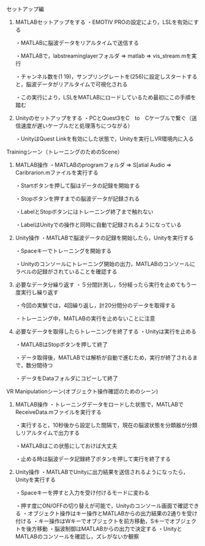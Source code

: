 セットアップ編
1. MATLABセットアップをする
    ・EMOTIV PROの設定により，LSLを有効にする

      ・MATLABに脳波データをリアルタイムで送信する

    ・MATLABで，labstreaminglayerフォルダ => matlab => vis_stream.mを実行

      ・チャンネル数を(1 19)，サンプリングレートを(256)に設定しスタートすると，脳波データがリアルタイムで可視化される

    ・この実行により，LSLをMATLABにロードしているため最初にこの手順を踏む
   
2. Unityのセットアップをする
    ・PCとQuest3をC　to　Cケーブルで繋ぐ（送信速度が遅いケーブルだと処理落ちにつながる）

    ・UnityはQuest Linkを有効にした状態で，Unityを実行しVR環境内に入る


Trainingシーン（トレーニングのためのScene）
1. MATLAB操作
    ・MATLABのprogramフォルダ => S[atial Audio => Caribrarion.mファイルを実行する

    ・Startボタンを押して脳はデータの記録を開始する

      ・Stopボタンを押すまでの脳波データが記録される

    ・LabelとStopボタンにはトレーニング終了まで触れない

      ・LabelはUnityでの操作と同時に自動で記録されるようになっている

2. Unity操作
    ・MATLABで脳波データの記録を開始したら，Unityを実行する

    ・Spaceキーでトレーニングを開始する

      ・Unityのコンソールにトレーニング開始の出力，MATLABのコンソールにラベルの記録がされていることを確認する

3. 必要なデータ分繰り返す
    ・５分間計測し，5分経ったら実行を止めてもう一度実行し繰り返す

    ・今回の実験では，4回繰り返し，計20分間分のデータを取得する

      ・トレーニング中，MATLABの実行を止めないことに注意

4. 必要なデータを取得したらトレーニングを終了する
    ・Unityは実行を止める

    ・MATLABはStopボタンを押して終了

    ・データ取得後，MATLABでは解析が自動で進むため，実行が終了されるまで，数分間待つ

      ・データをDataフォルダにコピーして終了


VR Manipulationシーン(オブジェクト操作確認のためのシーン)
1. MATLAB操作
    ・トレーニングデータをロードした状態で，MATLABで ReceiveData.mファイルを実行する

    ・実行すると，10秒後から設定した間隔で，現在の脳波状態を分類器が分類しリアルタイムで出力する

      ・MATLABはこの状態にしておけば大丈夫

    ・止める時は脳波データ記録終了ボタンを押して実行を終了する

3. Unity操作
    ・MATLABでUnityに出力結果を送信されるようになったら，Unityを実行する

    ・Spaceキーを押すと入力を受け付けるモードに変わる

      ・押す度にON/OFFの切り替えが可能で，Unityのコンソール画面で確認できる
    ・オブジェクト操作はキー操作とMATLABからの出力結果の2通りを受け付ける
      ・キー操作はWキーでオブジェクトを前方移動，Sキーでオブジェクトを後方移動
      ・脳波制御はMATLABからの出力で決定する
        ・UnityとMATLABのコンソールを確認し，ズレがないか観察
